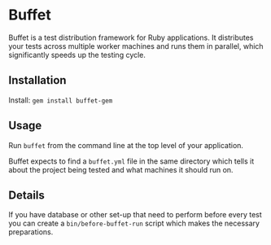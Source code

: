 # Buffet

Buffet is a test distribution framework for Ruby applications. It distributes
your tests across multiple worker machines and runs them in parallel, which
significantly speeds up the testing cycle.

## Installation

Install: `gem install buffet-gem`

## Usage

Run `buffet` from the command line at the top level of your application.

Buffet expects to find a `buffet.yml` file in the same directory which tells it
about the project being tested and what machines it should run on.

## Details

If you have database or other set-up that need to perform before every test you
can create a `bin/before-buffet-run` script which makes the necessary
preparations.
